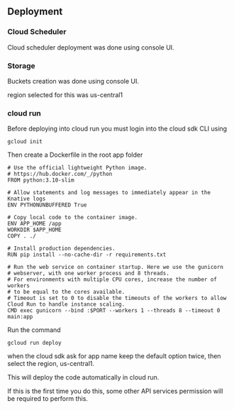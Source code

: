 ## Deployment

### Cloud Scheduler

Cloud scheduler deployment was done using console UI.

### Storage
Buckets creation was done using console UI. 

region selected for this was us-central1

### cloud run

Before deploying into cloud run you must login into the cloud sdk CLI using

```
gcloud init
```

Then create a Dockerfile in the root app folder

```
# Use the official lightweight Python image.
# https://hub.docker.com/_/python
FROM python:3.10-slim

# Allow statements and log messages to immediately appear in the Knative logs
ENV PYTHONUNBUFFERED True

# Copy local code to the container image.
ENV APP_HOME /app
WORKDIR $APP_HOME
COPY . ./

# Install production dependencies.
RUN pip install --no-cache-dir -r requirements.txt

# Run the web service on container startup. Here we use the gunicorn
# webserver, with one worker process and 8 threads.
# For environments with multiple CPU cores, increase the number of workers
# to be equal to the cores available.
# Timeout is set to 0 to disable the timeouts of the workers to allow Cloud Run to handle instance scaling.
CMD exec gunicorn --bind :$PORT --workers 1 --threads 8 --timeout 0 main:app
```

Run the command 

```
gcloud run deploy
```
when the cloud sdk ask for app name keep the default option twice,  then select the region, us-central1.

This will deploy the code automatically in cloud run.

If this is the first time you do this, some other API services permission will be required to perform this.